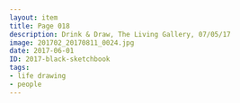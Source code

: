```yaml
---
layout: item
title: Page 018
description: Drink & Draw, The Living Gallery, 07/05/17
image: 201702_20170811_0024.jpg
date: 2017-06-01
ID: 2017-black-sketchbook
tags: 
- life drawing 
- people
---
```

